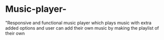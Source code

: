 # Music-player-
"Responsive and functional music player which plays music with extra added options and user can add their own music by making the playlist of their own 
